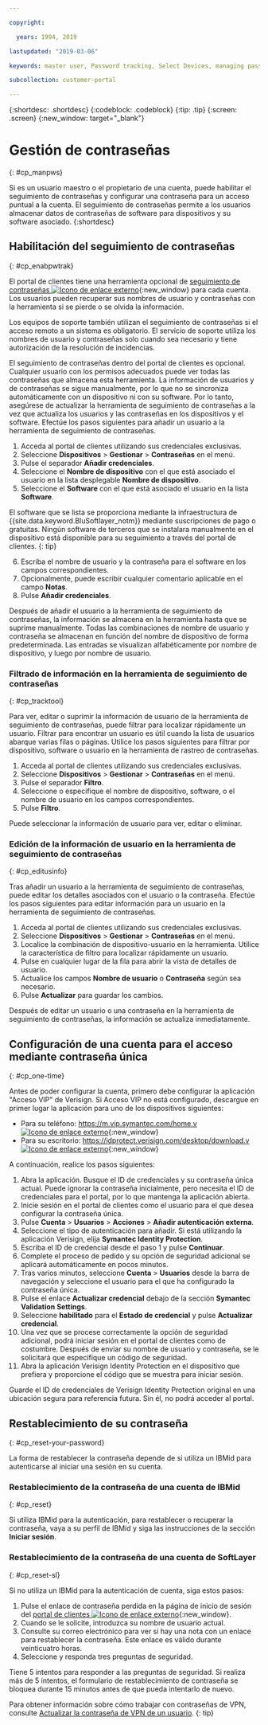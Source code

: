 ```yaml
---

copyright:

  years: 1994, 2019

lastupdated: "2019-03-06"

keywords: master user, Password tracking, Select Devices, managing passwords, password tracking tool 

subcollection: customer-portal

---
```


{:shortdesc: .shortdesc}
{:codeblock: .codeblock}
{:tip: .tip}
{:screen: .screen}
{:new_window: target="_blank"}


# Gestión de contraseñas
{: #cp_manpws}

Si es un usuario maestro o el propietario de una cuenta, puede habilitar el seguimiento de contraseñas y configurar una contraseña para un acceso puntual a la cuenta. El seguimiento de contraseñas permite a los usuarios almacenar datos de contraseñas de software para dispositivos y su software asociado.
{:shortdesc}

## Habilitación del seguimiento de contraseñas
{: #cp_enabpwtrak}

El portal de clientes tiene una herramienta opcional de [seguimiento de contraseñas ![Icono de enlace externo](../icons/launch-glyph.svg)](https://control.softlayer.com/devices/passwords){:new_window} para cada cuenta. Los usuarios pueden recuperar sus nombres de usuario y contraseñas con la herramienta si se pierde o se olvida la información.

Los equipos de soporte también utilizan el seguimiento de contraseñas si el acceso remoto a un sistema es obligatorio. El servicio de soporte utiliza los nombres de usuario y contraseñas solo cuando sea necesario y tiene autorización de la resolución de incidencias.

El seguimiento de contraseñas dentro del portal de clientes es opcional. Cualquier usuario con los permisos adecuados puede ver todas las contraseñas que almacena esta herramienta. La información de usuarios y de contraseñas se sigue manualmente, por lo que no se sincroniza automáticamente con un dispositivo ni con su software. Por lo tanto, asegúrese de actualizar la herramienta de seguimiento de contraseñas a la vez que actualiza los usuarios y las contraseñas en los dispositivos y el software. Efectúe los pasos siguientes para añadir un usuario a la herramienta de seguimiento de contraseñas.

1. Acceda al portal de clientes utilizando sus credenciales exclusivas.
2. Seleccione **Dispositivos** > **Gestionar** > **Contraseñas** en el menú.
3. Pulse el separador **Añadir credenciales**.
4. Seleccione el **Nombre de dispositivo** con el que está asociado el usuario en la lista desplegable **Nombre de dispositivo**.
5. Seleccione el **Software** con el que está asociado el usuario en la lista **Software**.

  El software que se lista se proporciona mediante la infraestructura de {{site.data.keyword.BluSoftlayer_notm}} mediante suscripciones de pago o gratuitas. Ningún software de terceros que se instalara manualmente en el dispositivo está disponible para su seguimiento a través del portal de clientes.
  {: tip}

6. Escriba el nombre de usuario y la contraseña para el software en los campos correspondientes.
8. Opcionalmente, puede escribir cualquier comentario aplicable en el campo **Notas**.
9. Pulse **Añadir credenciales**.

Después de añadir el usuario a la herramienta de seguimiento de contraseñas, la información se almacena en la herramienta hasta que se suprime manualmente. Todas las combinaciones de nombre de usuario y contraseña se almacenan en función del nombre de dispositivo de forma predeterminada. Las entradas se visualizan alfabéticamente por nombre de dispositivo, y luego por nombre de usuario.

### Filtrado de información en la herramienta de seguimiento de contraseñas
{: #cp_tracktool}

Para ver, editar o suprimir la información de usuario de la herramienta de seguimiento de contraseñas, puede filtrar para localizar rápidamente un usuario. Filtrar para encontrar un usuario es útil cuando la lista de usuarios abarque varias filas o páginas. Utilice los pasos siguientes para filtrar por dispositivo, software o usuario en la herramienta de rastreo de contraseñas.

1. Acceda al portal de clientes utilizando sus credenciales exclusivas.
2. Seleccione **Dispositivos** > **Gestionar** > **Contraseñas** en el menú.
3. Pulse el separador **Filtro**.
4. Seleccione o especifique el nombre de dispositivo, software, o el nombre de usuario en los campos correspondientes.
5. Pulse **Filtro**.

Puede seleccionar la información de usuario para ver, editar o eliminar.

### Edición de la información de usuario en la herramienta de seguimiento de contraseñas
{: #cp_editusinfo}

Tras añadir un usuario a la herramienta de seguimiento de contraseñas, puede editar los detalles asociados con el usuario o la contraseña. Efectúe los pasos siguientes para editar información para un usuario en la herramienta de seguimiento de contraseñas.

1. Acceda al portal de clientes utilizando sus credenciales exclusivas.
2. Seleccione **Dispositivos** > **Gestionar** > **Contraseñas** en el menú.
3. Localice la combinación de dispositivo-usuario en la herramienta. Utilice la característica de filtro para localizar rápidamente un usuario.
4. Pulse en cualquier lugar de la fila para abrir la vista de detalles de usuario.
5. Actualice los campos **Nombre de usuario** o **Contraseña** según sea necesario.
6. Pulse **Actualizar** para guardar los cambios.

Después de editar un usuario o una contraseña en la herramienta de seguimiento de contraseñas, la información se actualiza inmediatamente.

## Configuración de una cuenta para el acceso mediante contraseña única
{: #cp_one-time}

Antes de poder configurar la cuenta, primero debe configurar la aplicación "Acceso VIP" de Verisign. Si Acceso VIP no está configurado, descargue en primer lugar la aplicación para uno de los dispositivos siguientes:
* Para su teléfono: [https://m.vip.symantec.com/home.v ![Icono de enlace externo](../icons/launch-glyph.svg)](https://m.vip.symantec.com/home.v){:new_window}
* Para su escritorio: [https://idprotect.verisign.com/desktop/download.v ![Icono de enlace externo](../icons/launch-glyph.svg)](https://idprotect.verisign.com/desktop/download.v){:new_window}

A continuación, realice los pasos siguientes:
1. Abra la aplicación. Busque el ID de credenciales y su contraseña única actual. Puede ignorar la contraseña inicialmente, pero necesita el ID de credenciales para el portal, por lo que mantenga la aplicación abierta.
2. Inicie sesión en el portal de clientes como el usuario para el que desea configurar la contraseña única.
3. Pulse **Cuenta** > **Usuarios** > **Acciones** > **Añadir autenticación externa**.
4. Seleccione el tipo de autenticación para añadir. Si está utilizando la aplicación Verisign, elija **Symantec Identity Protection**.
5. Escriba el ID de credencial desde el paso 1 y pulse **Continuar**.
6. Complete el proceso de pedido y su opción de seguridad adicional se aplicará automáticamente en pocos minutos.
7. Tras varios minutos, seleccione **Cuenta** > **Usuarios** desde la barra de navegación y seleccione el usuario para el que ha configurado la contraseña única.
8. Pulse el enlace **Actualizar credencial** debajo de la sección **Symantec Validation Settings**.
9. Seleccione **habilitado** para el **Estado de credencial** y pulse **Actualizar credencial**.
10. Una vez que se procese correctamente la opción de seguridad adicional, podrá iniciar sesión en el portal de clientes como de costumbre. Después de enviar su nombre de usuario y contraseña, se le solicitará que especifique un código de seguridad.
11. Abra la aplicación Verisign Identity Protection en el dispositivo que prefiera y proporcione el código que se muestra para iniciar sesión.

Guarde el ID de credenciales de Verisign Identity Protection original en una ubicación segura para referencia futura. Sin él, no podrá acceder al portal.

## Restablecimiento de su contraseña
{: #cp_reset-your-password}

La forma de restablecer la contraseña depende de si utiliza un IBMid para autenticarse al iniciar una sesión en su cuenta.  

### Restablecimiento de la contraseña de una cuenta de IBMid
{: #cp_reset}

Si utiliza IBMid para la autenticación, para restablecer o recuperar la contraseña, vaya a su perfil de IBMid y siga las instrucciones de la sección **Iniciar sesión**.

### Restablecimiento de la contraseña de una cuenta de SoftLayer
{: #cp_reset-sl}

Si no utiliza un IBMid para la autenticación de cuenta, siga estos pasos:

1. Pulse el enlace de contraseña perdida en la página de inicio de sesión del [portal de clientes ![Icono de enlace externo](../icons/launch-glyph.svg)](https://control.softlayer.com/){:new_window}.
2. Cuando se le solicite, introduzca su nombre de usuario actual.
3. Consulte su correo electrónico para ver si hay una nota con un enlace para restablecer la contraseña. Este enlace es válido durante veinticuatro horas.
4. Seleccione y responda tres preguntas de seguridad.

Tiene 5 intentos para responder a las preguntas de seguridad. Si realiza más de 5 intentos, el formulario de restablecimiento de contraseña se bloquea durante 15 minutos antes de que pueda intentarlo de nuevo.

Para obtener información sobre cómo trabajar con contraseñas de VPN, consulte [Actualizar la contraseña de VPN de un usuario](/docs/infrastructure/iaas-vpn?topic=VPN-update-a-user-s-vpn-password#update-a-user-s-vpn-password).
{: tip}
